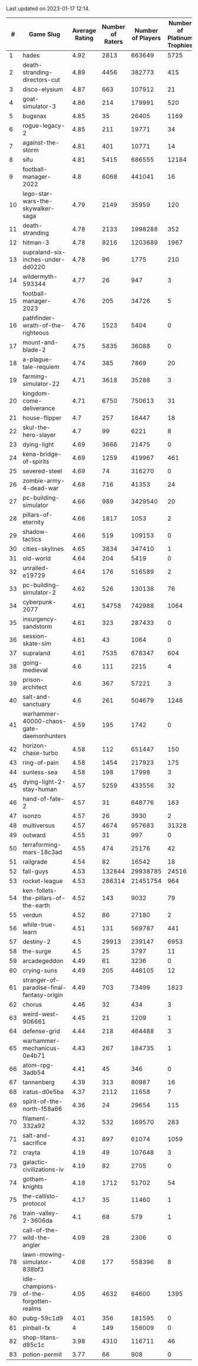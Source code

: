 Last updated on 2023-01-17 12:14.


|#|Game Slug|Average Rating|Number of Raters|Number of Players|Number of Platinum Trophies|Max Rarity (%)|
|---|---|---|---|---|---|---|
|1|hades|4.92|2813|663649|5725|89|
|2|death-stranding-directors-cut|4.89|4456|382773|415|91|
|3|disco-elysium|4.87|663|107912|21|28|
|4|goat-simulator-3|4.86|214|179991|520|91|
|5|bugsnax|4.85|35|26405|1169|97|
|6|rogue-legacy-2|4.85|211|19771|34|3|
|7|against-the-storm|4.81|401|10771|14|37|
|8|sifu|4.81|5415|686555|12184|96|
|9|football-manager-2022|4.8|6068|441041|16|49|
|10|lego-star-wars-the-skywalker-saga|4.79|2149|35959|120|97|
|11|death-stranding|4.78|2133|1998288|352|91|
|12|hitman-3|4.78|8216|1203689|1967|47|
|13|supraland-six-inches-under-dd0220|4.78|96|1775|210|99|
|14|wildermyth-593344|4.77|26|947|3|17|
|15|football-manager-2023|4.76|205|34726|5|79|
|16|pathfinder-wrath-of-the-righteous|4.76|1523|5404|0|50|
|17|mount-and-blade-2|4.75|5835|36088|0|25|
|18|a-plague-tale-requiem|4.74|385|7869|20|92|
|19|farming-simulator-22|4.71|3618|35288|3|77|
|20|kingdom-come-deliverance|4.71|6750|750613|31|30|
|21|house-flipper|4.7|257|16447|18|94|
|22|skul-the-hero-slayer|4.7|99|6221|8|95|
|23|dying-light|4.69|3666|21475|0|95|
|24|kena-bridge-of-spirits|4.69|1259|419967|461|94|
|25|severed-steel|4.69|74|316270|0|13|
|26|zombie-army-4-dead-war|4.68|716|41353|24|67|
|27|pc-building-simulator|4.66|989|3429540|20|48|
|28|pillars-of-eternity|4.66|1817|1053|2|81|
|29|shadow-tactics|4.66|519|109153|0|0.1|
|30|cities-skylines|4.65|3834|347410|1|72|
|31|old-world|4.64|204|5419|0|83|
|32|unrailed-e19729|4.64|176|516589|2|9|
|33|pc-building-simulator-2|4.62|526|130138|76|75|
|34|cyberpunk-2077|4.61|54758|742988|1064|65|
|35|insurgency-sandstorm|4.61|323|287433|0|5|
|36|session-skate-sim|4.61|43|1064|0|27|
|37|supraland|4.61|7535|678347|604|99|
|38|going-medieval|4.6|111|2215|4|68|
|39|prison-architect|4.6|367|57221|3|29|
|40|salt-and-sanctuary|4.6|261|504679|1248|83|
|41|warhammer-40000-chaos-gate-daemonhunters|4.59|195|1742|0|77|
|42|horizon-chase-turbo|4.58|112|651447|150|88|
|43|ring-of-pain|4.58|1454|217923|175|96|
|44|sunless-sea|4.58|198|17998|3|36|
|45|dying-light-2-stay-human|4.57|5259|433556|32|6|
|46|hand-of-fate-2|4.57|31|648776|163|72|
|47|isonzo|4.57|26|3930|2|57|
|48|multiversus|4.57|4674|957683|31328|75|
|49|outward|4.55|31|997|0|72|
|50|terraforming-mars-18c3ad|4.55|474|25176|42|45|
|51|railgrade|4.54|82|16542|18|98|
|52|fall-guys|4.53|132844|29938785|24516|0.6|
|53|rocket-league|4.53|286314|21451754|964|78|
|54|ken-follets-the-pillars-of-the-earth|4.52|143|9032|79|45|
|55|verdun|4.52|86|27180|2|76|
|56|while-true-learn|4.51|131|569787|441|93|
|57|destiny-2|4.5|29913|239147|6953|94|
|58|the-surge|4.5|25|3797|11|94|
|59|arcadegeddon|4.49|61|3236|0|90|
|60|crying-suns|4.49|205|448105|12|66|
|61|stranger-of-paradise-final-fantasy-origin|4.49|703|73499|1823|98|
|62|chorus|4.46|32|434|3|86|
|63|weird-west-906661|4.45|21|1209|1|85|
|64|defense-grid|4.44|218|464488|3|80|
|65|warhammer-mechanicus-0e4b71|4.43|267|184735|1|25|
|66|atom-rpg-3adb54|4.41|45|346|0|98|
|67|tannenberg|4.39|313|80987|16|88|
|68|iratus-d0e5ba|4.37|2112|11658|7|85|
|69|spirit-of-the-north-f58a66|4.36|24|29654|115|65|
|70|filament-332a92|4.32|532|169570|283|93|
|71|salt-and-sacrifice|4.31|897|61074|1059|91|
|72|crayta|4.19|49|107648|3|23|
|73|galactic-civilizations-iv|4.19|82|2705|0|79|
|74|gotham-knights|4.18|1712|51702|54|25|
|75|the-callisto-protocol|4.17|35|11460|1|93|
|76|train-valley-2-3606da|4.1|68|579|1|89|
|77|call-of-the-wild-the-angler|4.09|28|2306|0|62|
|78|lawn-mowing-simulator-838bf3|4.08|177|558396|8|85|
|79|idle-champions-of-the-forgotten-realms|4.05|4632|64600|1395|4|
|80|pubg-59c1d9|4.01|356|181595|0|73|
|81|pinball-fx|4|149|156009|0|85|
|82|shop-titans-d95c1c|3.98|4310|116711|46|97|
|83|potion-permit|3.77|66|908|0|98|
